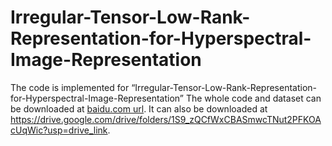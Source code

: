 # Irregular-Tensor-Low-Rank-Representation-for-Hyperspectral-Image-Representation
The code is implemented for “Irregular-Tensor-Low-Rank-Representation-for-Hyperspectral-Image-Representation”
The whole code and dataset can be downloaded at [baidu.com url](https://pan.baidu.com/s/1R8r2kahDCSimE55duqWrxQ?pwd=hae3 ). 
It can also be downloaded at https://drive.google.com/drive/folders/1S9_zQCfWxCBASmwcTNut2PFKOAcUqWic?usp=drive_link.



